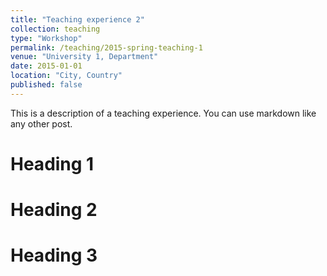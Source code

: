 ```yaml
---
title: "Teaching experience 2"
collection: teaching
type: "Workshop"
permalink: /teaching/2015-spring-teaching-1
venue: "University 1, Department"
date: 2015-01-01
location: "City, Country"
published: false
---
```


This is a description of a teaching experience. You can use markdown like any other post.

# Heading 1

# Heading 2

# Heading 3
